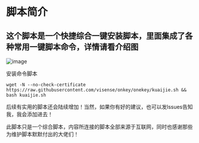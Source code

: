 # 脚本简介
## 这个脚本是一个快捷综合一键安装脚本，里面集成了各种常用一键脚本命令，详情请看介绍图
![image](https://github.com/visense/onkey/blob/onekey/imgs/123.jpg)

安装命令脚本
```
wget -N --no-check-certificate https://raw.githubusercontent.com/visense/onkey/onekey/kuaijie.sh && bash kuaijie.sh
```

后续有实用的脚本还会陆续增加！当然，如果你有好的建议，也可以发lssues告知我，我会添加进去！

此脚本只是一个综合脚本，内容所连接的脚本全部来源于互联网，同时也感谢那些为维护脚本默默付出的大佬们！
